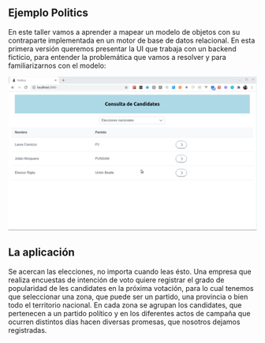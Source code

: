 ## Ejemplo Politics

En este taller vamos a aprender a mapear un modelo de objetos con su contraparte implementada en un motor de base de datos relacional. En esta primera versión queremos presentar la UI que trabaja con un backend ficticio, para entender la problemática que vamos a resolver y para familiarizarnos con el modelo:

![demo](./videos/demo.gif)

## La aplicación

Se acercan las elecciones, no importa cuando leas ésto. Una empresa que realiza encuestas de intención de voto quiere registrar el grado de popularidad de les candidates en la próxima votación, para lo cual tenemos que seleccionar una zona, que puede ser un partido, una provincia o bien todo el territorio nacional. En cada zona se agrupan los candidates, que pertenecen a un partido político y en los diferentes actos de campaña que ocurren distintos días hacen diversas promesas, que nosotros dejamos registradas.



